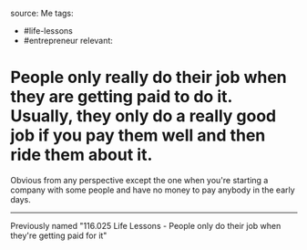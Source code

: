 source: Me
tags:
- #life-lessons 
- #entrepreneur 
relevant:

# People only really do their job when they are getting paid to do it. Usually, they only do a really good job if you pay them well and then ride them about it.

Obvious from any perspective except the one when you're starting a company with some people and have no money to pay anybody in the early days.

---

Previously named "116.025 Life Lessons - People only do their job when they're getting paid for it"